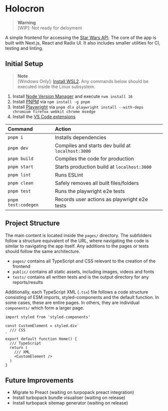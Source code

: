 # Holocron

> **Warning** <br> [WIP]: Not ready for deloyment

A simple frontend for accessing the [Star Wars API](https://swapi.dev/). The core of the app is built with Next.js, React and Radix UI. It also includes smaller utilities for CI, testing and linting.

## Initial Setup

> **Note** <br> [Windows Only]: [Install WSL2](https://learn.microsoft.com/en-gb/windows/wsl/install-manual). Any commands below should be executed inside the Linux subsystem.

1. Install [Node Version Manager](https://github.com/nvm-sh/nvm#installing-and-updating) and execute `nvm install 16`
2. Install [PNPM](https://pnpm.io/installation) via `npm install -g pnpm`
3. Install [Playwright](https://playwright.dev/docs/intro) via `pnpm dlx playwright install --with-deps chromium firefox webkit chrome msedge`
4. Install the [VS Code extensions](.vscode/extensions.json)

| Command             | Action                                            |
| :------------------ | :------------------------------------------------ |
| `pnpm i`            | Installs dependencies                             |
| `pnpm dev`          | Compiles and starts dev build at `localhost:3000` |
| `pnpm build`        | Compiles the code for production                  |
| `pnpm start`        | Starts production build at `localhost:3000`       |
| `pnpm lint`         | Runs ESLint                                       |
| `pnpm clean`        | Safely removes all built files/folders            |
| `pnpm test`         | Runs the playwright e2e tests                     |
| `pnpm test:codegen` | Records user actions as playwright e2e tests      |

## Project Structure

The main content is located inside the `pages/` directory. The subfolders follow a structure equivalent of the URL, where navigating the code is similar to navigating the app itself. Any additions to the pages or tests should follow the same architecture.

- `pages/` contains all TypeScript and CSS relevant to the creation of the frontend
- `public/` contains all static assets, including images, videos and fonts
- `tests/` contains all written tests and is the output directory for any reports/results

Additionally, each TypeScript XML (`.tsx`) file follows a code structure consisting of ESM imports, styled-components and the default function. In some cases, these are entire pages. In others, they are individual `components/` which form a larger page.

```tsx
import styled from 'styled-components'

const CustomElement = styled.div`
  /// CSS
`
export default function Home() {
  /// TypeScript
  return (
    /// XML
    <CustomElement />
  )
}
```

## Future Improvements

- Migrate to Preact (waiting on turpopack preact integration)
- Install turbopack bundle visualiser (waiting on release)
- Install turbopack sitemap generator (waiting on release)
